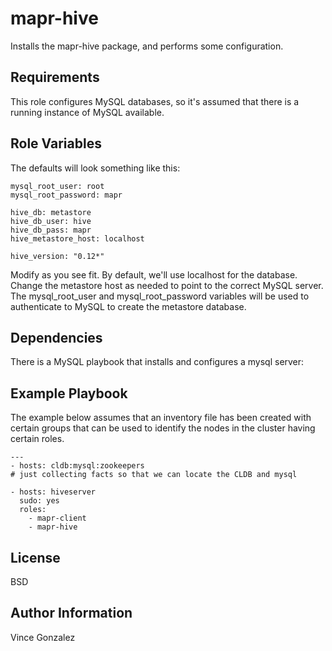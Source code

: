 mapr-hive
========

Installs the mapr-hive package, and performs some configuration.

Requirements
------------

This role configures MySQL databases, so it's assumed that there is a running instance of MySQL available.

Role Variables
--------------

The defaults will look something like this:

```
mysql_root_user: root
mysql_root_password: mapr

hive_db: metastore
hive_db_user: hive
hive_db_pass: mapr
hive_metastore_host: localhost

hive_version: "0.12*"
```

Modify as you see fit. By default, we'll use localhost for the database. Change the metastore host as needed to point to the correct MySQL server. The mysql_root_user and mysql_root_password variables will be used to authenticate to MySQL to create the metastore database.

Dependencies
------------

There is a MySQL playbook that installs and configures a mysql server: [](https://github.com/vicenteg/mapr-ansible-roles/tree/master/playbooks/roles/mysql-server)

Example Playbook
-------------------------

The example below assumes that an inventory file has been created with certain groups that can be used to identify the nodes in the cluster having certain roles.

```
---
- hosts: cldb:mysql:zookeepers
# just collecting facts so that we can locate the CLDB and mysql

- hosts: hiveserver
  sudo: yes
  roles:
    - mapr-client
    - mapr-hive
```

License
-------

BSD

Author Information
------------------

Vince Gonzalez
